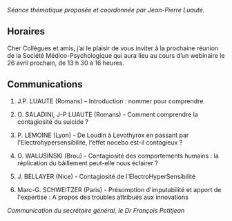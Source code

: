 _Séance thématique proposée et coordonnée par Jean-Pierre Luauté._

## Horaires

Cher Collègues et amis, j’ai le plaisir de vous inviter à la prochaine réunion de la Société Médico-Psychologique qui aura lieu
au cours d’un webinaire le 26 avril prochain, de 13 h 30 à 16 heures.

## Communications

1. J.P. LUAUTE (Romans) – Introduction : nommer pour comprendre.

2. O. SALADINI, J-P LUAUTE (Romans) - Comment comprendre la contagiosité du suicide ?

3. P. LEMOINE (Lyon) - De Loudin à Levothyrox en passant par l'Electrohypersensibilité, l'effet nocebo est-il contagieux ?

4. O. WALUSINSKI (Brou) - Contagiosité des comportements humains : la réplication du bâillement peut-elle nous éclairer ?

5. J. BELLAYER (Nice) - Contagiosité de l'ElectroHyperSensibilité

6. Marc-G. SCHWEITZER (Paris) - Présomption d'imputabilité et apport de l'expertise : A propos des troubles attribués aux innovations 

_Communication du secrétaire général, le Dr François Petitjean_
